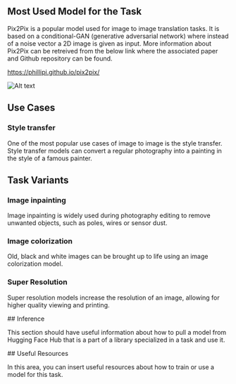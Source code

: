 ## Most Used Model for the Task

Pix2Pix is a popular model used for image to image translation tasks. It is based on a conditional-GAN (generative adversarial network) where instead of a noise vector a 2D image is given as input. More information about Pix2Pix can be retreived from the below link where the associated paper and Github repository can be found.

https://phillipi.github.io/pix2pix/

<img src="/hub-docs/tasks/assets/image-to-image/pix2pix_examples.jpg" alt="Alt text" title="Optional title">

## Use Cases

### Style transfer

One of the most popular use cases of image to image is the style transfer. Style transfer models can convert a regular photography into a painting in the style of a famous painter.

## Task Variants

### Image inpainting

Image inpainting is widely used during photography editing to remove unwanted objects, such as poles, wires or sensor
dust.

### Image colorization

Old, black and white images can be brought up to life using an image colorization model.

### Super Resolution

Super resolution models increase the resolution of an image, allowing for higher quality viewing and printing.

## Inference

This section should have useful information about how to pull a model from Hugging Face Hub that is a part of a library specialized in a task and use it.

## Useful Resources

In this area, you can insert useful resources about how to train or use a model for this task.
